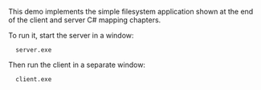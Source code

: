 This demo implements the simple filesystem application shown at the
end of the client and server C# mapping chapters.

To run it, start the server in a window:

      server.exe

Then run the client in a separate window:

      client.exe
